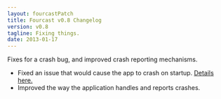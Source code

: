 ```yaml
---
layout: fourcastPatch
title: Fourcast v0.8 Changelog
version: v0.8
tagline: Fixing things.
date: 2013-01-17
---
```


Fixes for a crash bug, and improved crash reporting mechanisms.

* Fixed an issue that would cause the app to crash on startup. [Details here.](http://www.ayulin.net/blog/?p=70)
* Improved the way the application handles and reports crashes.